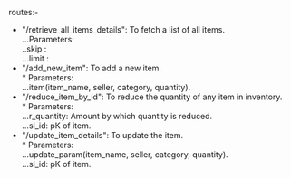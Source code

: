 routes:-
- "/retrieve_all_items_details": To fetch a list of all items.\
        ...Parameters:\
                ..skip :\
                ...limit :
- "/add_new_item": To add a new item.\
        * Parameters:\
                ...item(item_name, seller, category, quantity).
- "/reduce_item_by_id": To reduce the quantity of any item in inventory.\
        * Parameters:\
                ...r_quantity: Amount by which quantity is reduced.\
                ...sl_id: pK of item.
- "/update_item_details": To update the item.\
        * Parameters:\
                ...update_param(item_name, seller, category, quantity).\
                ...sl_id: pK of item.
